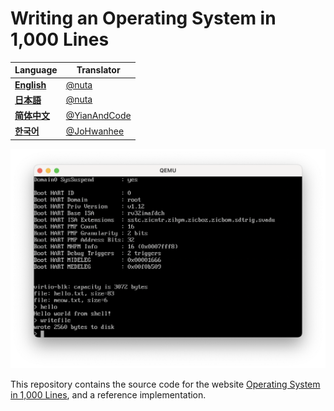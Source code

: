 # Writing an Operating System in 1,000 Lines

| **Language** | **Translator** |
| --------- | -------------- |
| **[English](https://operating-system-in-1000-lines.vercel.app/en)** | [@nuta](https://github.com/nuta) |
| **[日本語](https://operating-system-in-1000-lines.vercel.app/ja/)** | [@nuta](https://github.com/nuta) |
| **[简体中文](https://operating-system-in-1000-lines.vercel.app/zh/)** | [@YianAndCode](https://github.com/YianAndCode) |
| **[한국어](https://operating-system-in-1000-lines.vercel.app/ko/)** | [@JoHwanhee](https://github.com/JoHwanhee) |

![Operating System in 1,000 Lines](./screenshot.png)

This repository contains the source code for the website [Operating System in 1,000 Lines](https://operating-system-in-1000-lines.vercel.app/), and a reference implementation.
